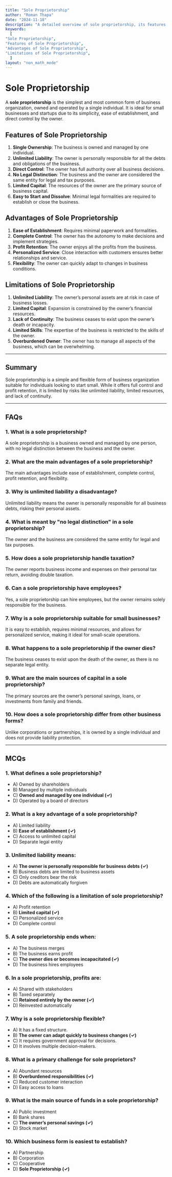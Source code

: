 ```yaml
---
title: "Sole Proprietorship" 
author: "Roman Thapa" 
date: "2024-11-18"
description: "A detailed overview of sole proprietorship, its features, advantages, and limitations as a form of business organization." 
keywords:
  [
"Sole Proprietorship",
"Features of Sole Proprietorship",
"Advantages of Sole Proprietorship",
"Limitations of Sole Proprietorship",
  ]
layout: "non_math_mode"
---
```


# Sole Proprietorship

A **sole proprietorship** is the simplest and most common form of business organization, owned and operated by a single individual. It is ideal for small businesses and startups due to its simplicity, ease of establishment, and direct control by the owner.

## Features of Sole Proprietorship

1. **Single Ownership**: The business is owned and managed by one individual.
2. **Unlimited Liability**: The owner is personally responsible for all the debts and obligations of the business.
3. **Direct Control**: The owner has full authority over all business decisions.
4. **No Legal Distinction**: The business and the owner are considered the same entity for legal and tax purposes.
5. **Limited Capital**: The resources of the owner are the primary source of business capital.
6. **Easy to Start and Dissolve**: Minimal legal formalities are required to establish or close the business.

## Advantages of Sole Proprietorship

1. **Ease of Establishment**: Requires minimal paperwork and formalities.
2. **Complete Control**: The owner has the autonomy to make decisions and implement strategies.
3. **Profit Retention**: The owner enjoys all the profits from the business.
4. **Personalized Service**: Close interaction with customers ensures better relationships and service.
5. **Flexibility**: The owner can quickly adapt to changes in business conditions.

## Limitations of Sole Proprietorship

1. **Unlimited Liability**: The owner’s personal assets are at risk in case of business losses.
2. **Limited Capital**: Expansion is constrained by the owner’s financial resources.
3. **Lack of Continuity**: The business ceases to exist upon the owner’s death or incapacity.
4. **Limited Skills**: The expertise of the business is restricted to the skills of the owner.
5. **Overburdened Owner**: The owner has to manage all aspects of the business, which can be overwhelming.

---

## Summary

Sole proprietorship is a simple and flexible form of business organization suitable for individuals looking to start small. While it offers full control and profit retention, it is limited by risks like unlimited liability, limited resources, and lack of continuity.

---

## FAQs

### 1. What is a sole proprietorship?

A sole proprietorship is a business owned and managed by one person, with no legal distinction between the business and the owner.

### 2. What are the main advantages of a sole proprietorship?

The main advantages include ease of establishment, complete control, profit retention, and flexibility.

### 3. Why is unlimited liability a disadvantage?

Unlimited liability means the owner is personally responsible for all business debts, risking their personal assets.

### 4. What is meant by "no legal distinction" in a sole proprietorship?

The owner and the business are considered the same entity for legal and tax purposes.

### 5. How does a sole proprietorship handle taxation?

The owner reports business income and expenses on their personal tax return, avoiding double taxation.

### 6. Can a sole proprietorship have employees?

Yes, a sole proprietorship can hire employees, but the owner remains solely responsible for the business.

### 7. Why is a sole proprietorship suitable for small businesses?

It is easy to establish, requires minimal resources, and allows for personalized service, making it ideal for small-scale operations.

### 8. What happens to a sole proprietorship if the owner dies?

The business ceases to exist upon the death of the owner, as there is no separate legal entity.

### 9. What are the main sources of capital in a sole proprietorship?

The primary sources are the owner’s personal savings, loans, or investments from family and friends.

### 10. How does a sole proprietorship differ from other business forms?

Unlike corporations or partnerships, it is owned by a single individual and does not provide liability protection.

---

## MCQs

### 1. What defines a sole proprietorship?

- A) Owned by shareholders
- B) Managed by multiple individuals
- C) **Owned and managed by one individual (✓)**
- D) Operated by a board of directors

### 2. What is a key advantage of a sole proprietorship?

- A) Limited liability
- B) **Ease of establishment (✓)**
- C) Access to unlimited capital
- D) Separate legal entity

### 3. Unlimited liability means:

- A) **The owner is personally responsible for business debts (✓)**
- B) Business debts are limited to business assets
- C) Only creditors bear the risk
- D) Debts are automatically forgiven

### 4. Which of the following is a limitation of sole proprietorship?

- A) Profit retention
- B) **Limited capital (✓)**
- C) Personalized service
- D) Complete control

### 5. A sole proprietorship ends when:

- A) The business merges
- B) The business earns profit
- C) **The owner dies or becomes incapacitated (✓)**
- D) The business hires employees

### 6. In a sole proprietorship, profits are:

- A) Shared with stakeholders
- B) Taxed separately
- C) **Retained entirely by the owner (✓)**
- D) Reinvested automatically

### 7. Why is a sole proprietorship flexible?

- A) It has a fixed structure.
- B) **The owner can adapt quickly to business changes (✓)**
- C) It requires government approval for decisions.
- D) It involves multiple decision-makers.

### 8. What is a primary challenge for sole proprietors?

- A) Abundant resources
- B) **Overburdened responsibilities (✓)**
- C) Reduced customer interaction
- D) Easy access to loans

### 9. What is the main source of funds in a sole proprietorship?

- A) Public investment
- B) Bank shares
- C) **The owner’s personal savings (✓)**
- D) Stock market

### 10. Which business form is easiest to establish?

- A) Partnership
- B) Corporation
- C) Cooperative
- D) **Sole Proprietorship (✓)**
